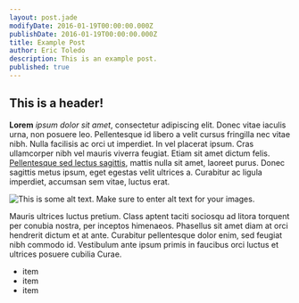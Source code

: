 ```yaml
---
layout: post.jade
modifyDate: 2016-01-19T00:00:00.000Z
publishDate: 2016-01-19T00:00:00.000Z
title: Example Post
author: Eric Toledo
description: This is an example post.
published: true
---
```



## This is a header!

**Lorem** _ipsum dolor sit amet_, consectetur adipiscing elit. Donec vitae iaculis urna, non posuere leo. Pellentesque id libero a velit cursus fringilla nec vitae nibh. Nulla facilisis ac orci ut imperdiet. In vel placerat ipsum. Cras ullamcorper nibh vel mauris viverra feugiat. Etiam sit amet dictum felis. [Pellentesque sed lectus sagittis](http://google.com), mattis nulla sit amet, laoreet purus. Donec sagittis metus ipsum, eget egestas velit ultrices a. Curabitur ac ligula imperdiet, accumsan sem vitae, luctus erat.

![This is some alt text.]({{site.baseurl}}/media/freddie.png)
Make sure to enter alt text for your images.

Mauris ultrices luctus pretium. Class aptent taciti sociosqu ad litora torquent per conubia nostra, per inceptos himenaeos. Phasellus sit amet diam at orci hendrerit dictum et at ante. Curabitur pellentesque dolor enim, sed feugiat nibh commodo id. Vestibulum ante ipsum primis in faucibus orci luctus et ultrices posuere cubilia Curae.

- item
- item
- item
